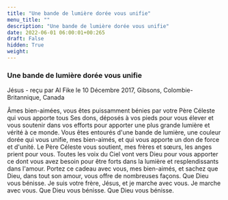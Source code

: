 ```yaml
---
title: "Une bande de lumière dorée vous unifie"
menu_title: ""
description: "Une bande de lumière dorée vous unifie"
date: 2022-06-01 06:00:01+00:265
draft: False
hidden: True
weight:
---
```

### Une bande de lumière dorée vous unifie

Jésus - reçu par Al Fike le 10 Décembre 2017, Gibsons, Colombie-Britannique, Canada

Âmes bien-aimées, vous êtes puissamment bénies par votre Père Céleste qui vous apporte tous Ses dons, déposés à vos pieds pour vous élever et vous soutenir dans vos efforts pour apporter une plus grande lumière et vérité à ce monde. Vous êtes entourés d'une bande de lumière, une couleur dorée qui vous unifie, mes bien-aimés, et qui vous apporte un don de force et d'unité. Le Père Céleste vous soutient, mes frères et sœurs, les anges prient pour vous. Toutes les voix du Ciel vont vers Dieu pour vous apporter ce dont vous avez besoin pour être forts dans la lumière et resplendissants dans l'amour. Portez ce cadeau avec vous, mes bien-aimés, et sachez que Dieu, dans tout son amour, vous offre de nombreuses façons.
Que Dieu vous bénisse. Je suis votre frère, Jésus, et je marche avec vous. Je marche avec vous. Que Dieu vous bénisse. Que Dieu vous bénisse.



